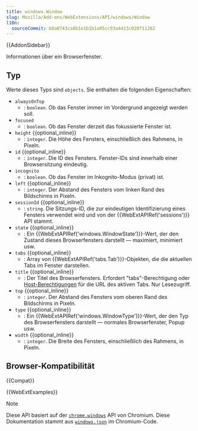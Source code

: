 ```yaml
---
title: windows.Window
slug: Mozilla/Add-ons/WebExtensions/API/windows/Window
l10n:
  sourceCommit: b8a0743ca8b1e1b1b1a95cc93a4413c020f11262
---
```


{{AddonSidebar}}

Informationen über ein Browserfenster.

## Typ

Werte dieses Typs sind `objects`. Sie enthalten die folgenden Eigenschaften:

- `alwaysOnTop`
  - : `boolean`. Ob das Fenster immer im Vordergrund angezeigt werden soll.
- `focused`
  - : `boolean`. Ob das Fenster derzeit das fokussierte Fenster ist.
- `height` {{optional_inline}}
  - : `integer`. Die Höhe des Fensters, einschließlich des Rahmens, in Pixeln.
- `id` {{optional_inline}}
  - : `integer`. Die ID des Fensters. Fenster-IDs sind innerhalb einer Browsersitzung eindeutig.
- `incognito`
  - : `boolean`. Ob das Fenster im Inkognito-Modus (privat) ist.
- `left` {{optional_inline}}
  - : `integer`. Der Abstand des Fensters vom linken Rand des Bildschirms in Pixeln.
- `sessionId` {{optional_inline}}
  - : `string`. Die Sitzungs-ID, die zur eindeutigen Identifizierung eines Fensters verwendet wird und von der {{WebExtAPIRef('sessions')}} API stammt.
- `state` {{optional_inline}}
  - : Ein {{WebExtAPIRef('windows.WindowState')}}-Wert, der den Zustand dieses Browserfensters darstellt — maximiert, minimiert usw.
- `tabs` {{optional_inline}}
  - : Array von {{WebExtAPIRef('tabs.Tab')}}-Objekten, die die aktuellen Tabs im Fenster darstellen.
- `title` {{optional_inline}}
  - : Der Titel des Browserfensters. Erfordert "tabs"-Berechtigung oder [Host-Berechtigungen](/de/docs/Mozilla/Add-ons/WebExtensions/manifest.json/permissions#host_permissions) für die URL des aktiven Tabs. Nur Lesezugriff.
- `top` {{optional_inline}}
  - : `integer`. Der Abstand des Fensters vom oberen Rand des Bildschirms in Pixeln.
- `type` {{optional_inline}}
  - : Ein {{WebExtAPIRef('windows.WindowType')}}-Wert, der den Typ des Browserfensters darstellt — normales Browserfenster, Popup usw.
- `width` {{optional_inline}}
  - : `integer`. Die Breite des Fensters, einschließlich des Rahmens, in Pixeln.

## Browser-Kompatibilität

{{Compat}}

{{WebExtExamples}}

> [!NOTE]
> Diese API basiert auf der [`chrome.windows`](https://developer.chrome.com/docs/extensions/reference/api/windows#type-Window) API von Chromium. Diese Dokumentation stammt aus [`windows.json`](https://chromium.googlesource.com/chromium/src/+/master/chrome/common/extensions/api/windows.json) im Chromium-Code.
